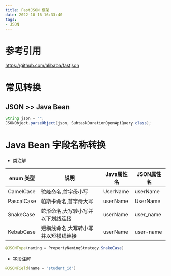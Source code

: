 ```yaml
---
title: FastJSON 框架
date: 2022-10-16 16:33:40
tags:
- JSON
---
```



# 参考引用

https://github.com/alibaba/fastjson


# 常见转换


## JSON >> Java Bean

```java
String json = "";
JSONObject.parseObject(json, SubtaskDurationOpenApiQuery.class);
```


# Java Bean 字段名称转换

- 类注解

|enum 类型|说明|Java属性名|JSON属性名|
|-|-|-|-|
|CamelCase|驼峰命名,首字母小写|UserName|userName|
|PascalCase|帕斯卡命名,首字母大写|userName|UserName|
|SnakeCase|蛇形命名,大写转小写并以下划线连接|userName|user_name|
|KebabCase|短横线命名,大写转小写并以短横线连接|userName|user-name|

```java
@JSONType(naming = PropertyNamingStrategy.SnakeCase)
```

- 字段注解

```java
@JSONField(name = "student_id")
```

